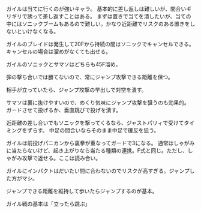 ガイルは当てに行くのが強いキャラ。
基本的に差し返しは難しいが、間合いギリギリで誘って差し返すことはある。
まずは置きで当てを潰したいが、当ての中にはソニックブームもあるので難しい。かなり近距離でリスクのある置きをしないといけなくなる。

ガイルのブレイドは発生して20Fから持続の間はソニックでキャンセルできる。キャンセルの場合は溜めがなくても出せる。

ガイルのソニックとサマソはどちらも45F溜め。

弾の撃ち合いでは勝てないので、常にジャンプ攻撃できる距離を保つ。

相手が立っていたら、ジャンプ攻撃の早出しで対空を潰す。

サマソは裏に抜けやすいので、めくり気味にジャンプ攻撃を狙うのも効果的。
ガードさせて投げるか、垂直跳びで投げを潰す。

近距離の差し合いでもソニックを撃ってくるなら、ジャストパリィで受けてタイミングをずらす。
中足の間合いならそのまま中足で確反を狙う。

ガイルは前投げパニカンから裏拳が重なってガードで3になる。
通常はしゃがみに当たらないけど、起き上がりなら当たる種類の連携。F式と同じ。ただし、しゃがみ攻撃で返せる。ここは読み合い。

ガイルにインパクトはだいたい間に合わないのでリスクが高すぎる。ジャンプした方がマシ。

ジャンプできる距離を維持して歩いたらジャンプするのが基本。

ガイル戦の基本は「立ったら跳ぶ」
